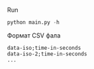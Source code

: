 Run
```python
python main.py -h
```

Формат CSV фала
```csv
data-iso;time-in-seconds
data-iso-2;time-in-seconds
...
```